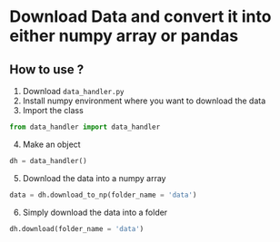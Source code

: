 # Download Data and convert it into either numpy array or pandas

## How to use ?

1. Download `data_handler.py`
1. Install numpy environment where you want to download the data
1. Import the class
```python
from data_handler import data_handler
```
4. Make an object
```python
dh = data_handler()
```
5. Download the data into a numpy array
```python
data = dh.download_to_np(folder_name = 'data')
```
6. Simply download the data into a folder
```python
dh.download(folder_name = 'data')
```
